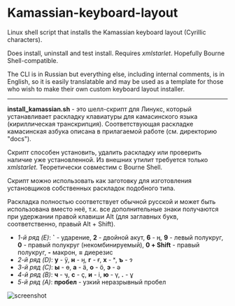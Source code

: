 # Kamassian-keyboard-layout

Linux shell script that installs the Kamassian keyboard layout (Cyrillic characters).

Does install, uninstall and test install. Requires *xmlstarlet*. Hopefully Bourne Shell-compatible.

The CLI is in Russian but everything else, including internal comments, is in English, so it is easily translatable and may be used as a template for those who wish to make their own custom keyboard layout installer.

---

**install_kamassian.sh** - это шелл-скрипт для Линукс, который устанавливает раскладку клавиатуры для камасинского языка (кириллическая транскрипция). Соответствующая раскладке камасинская азбука описана в прилагаемой работе (см. директорию "docs").

Скрипт способен установить, удалить раскладку или проверить наличие уже установленной. Из внешних утилит требуется только *xmlstarlet*. Теоретически совместим с Bourne Shell.

Скрипт можно использовать как заготовку для изготовления установщиков собственных раскладок подобного типа.

Раскладка полностью соответствует обычной русской и может быть использована вместо неё, т.к. все дополнительные знаки получаются при удержании правой клавиши Alt (для заглавных букв, соответственно, правый Alt + Shift).

* *1-й ряд (E)*: **`** - ударение, **2** - двойной акут, **6** - ң, **9** - левый полукруг, **0** - правый полукруг (некомбинируемый), **0 + Shift** - правый полукруг, **-** макрон, **=** диерезис
* *2-й ряд (D)*: **у** - ӱ, **н** - ӈ, **г** - ғ, **х** - ˣ, **ъ** - ɂ
* *3-й ряд (C)*: **ы** - ө, **а** - ӓ, **о** - ӧ, **э** - ә
* *4-й ряд (B)*: **ч** - ӌ, **c** - ҫ, **и** - і, **ю** - ү, **.** - ұ
* *5-й ряд (A)*: **пробел** - узкий неразрывный пробел

![screenshot](https://github.com/Efenstor/Kamassian-keyboard-layout/assets/11175574/38c9d11f-63d8-4841-af78-ec27565b5d9b)

